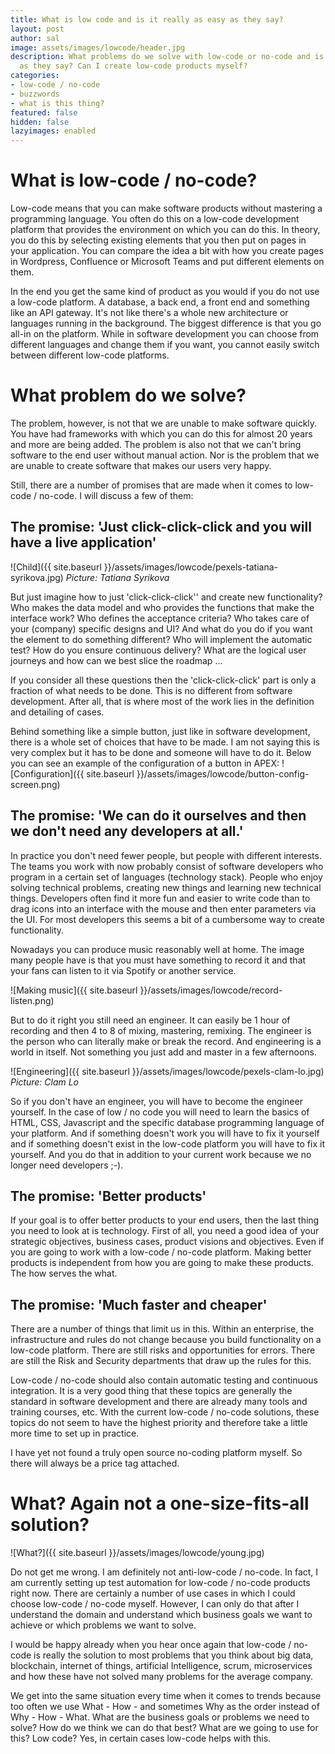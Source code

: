 ```yaml
---
title: What is low code and is it really as easy as they say?
layout: post
author: sal
image: assets/images/lowcode/header.jpg
description: What problems do we solve with low-code or no-code and is it as easy
  as they say? Can I create low-code products myself?
categories:
- low-code / no-code
- buzzwords
- what is this thing?
featured: false
hidden: false
lazyimages: enabled
---
```


# What is low-code / no-code?
Low-code means that you can make software products without mastering a programming language. You often do this on a low-code development platform that provides the environment on which you can do this. In theory, you do this by selecting existing elements that you then put on pages in your application. You can compare the idea a bit with how you create pages in Wordpress, Confluence or Microsoft Teams and put different elements on them.

In the end you get the same kind of product as you would if you do not use a low-code platform. A database, a back end, a front end and something like an API gateway. It's not like there's a whole new architecture or languages ​​running in the background. The biggest difference is that you go all-in on the platform. While in software development you can choose from different languages ​​and change them if you want, you cannot easily switch between different low-code platforms.

# What problem do we solve?
The problem, however, is not that we are unable to make software quickly. You have had frameworks with which you can do this for almost 20 years and more are being added. The problem is also not that we can't bring software to the end user without manual action. Nor is the problem that we are unable to create software that makes our users very happy.

Still, there are a number of promises that are made when it comes to low-code / no-code. I will discuss a few of them:

## The promise: 'Just click-click-click and you will have a live application'

![Child]({{ site.baseurl }}/assets/images/lowcode/pexels-tatiana-syrikova.jpg)
*Picture: Tatiana Syrikova*

But just imagine how to just 'click-click-click'' and create new functionality? Who makes the data model and who provides the functions that make the interface work? Who defines the acceptance criteria? Who takes care of your (company) specific designs and UI? And what do you do if you want the element to do something different? Who will implement the automatic test? How do you ensure continuous delivery? What are the logical user journeys and how can we best slice the roadmap ...

If you consider all these questions then the 'click-click-click' part is only a fraction of what needs to be done. This is no different from software development. After all, that is where most of the work lies in the definition and detailing of cases.

Behind something like a simple button, just like in software development, there is a whole set of choices that have to be made. I am not saying this is very complex but it has to be done and someone will have to do it. Below you can see an example of the configuration of a button in APEX:
![Configuration]({{ site.baseurl }}/assets/images/lowcode/button-config-screen.png)

## The promise: 'We can do it ourselves and then we don't need any developers at all.'
In practice you don't need fewer people, but people with different interests. The teams you work with now probably consist of software developers who program in a certain set of languages ​​(technology stack). People who enjoy solving technical problems, creating new things and learning new technical things. Developers often find it more fun and easier to write code than to drag icons into an interface with the mouse and then enter parameters via the UI. For most developers this seems a bit of a cumbersome way to create functionality.


Nowadays you can produce music reasonably well at home. The image many people have is that you must have something to record it and that your fans can listen to it via Spotify or another service.

![Making music]({{ site.baseurl }}/assets/images/lowcode/record-listen.png)

But to do it right you still need an engineer. It can easily be 1 hour of recording and then 4 to 8 of mixing, mastering, remixing. The engineer is the person who can literally make or break the record. And engineering is a world in itself. Not something you just add and master in a few afternoons.

![Engineering]({{ site.baseurl }}/assets/images/lowcode/pexels-clam-lo.jpg)
*Picture: Clam Lo*

So if you don't have an engineer, you will have to become the engineer yourself. In the case of low / no code you will need to learn the basics of HTML, CSS, Javascript and the specific database programming language of your platform. And if something doesn't work you will have to fix it yourself and if something doesn't exist in the low-code platform you will have to fix it yourself. And you do that in addition to your current work because we no longer need developers ;-).


## The promise: 'Better products'
If your goal is to offer better products to your end users, then the last thing you need to look at is technology. First of all, you need a good idea of ​​your strategic objectives, business cases, product visions and objectives. Even if you are going to work with a low-code / no-code platform. Making better products is independent from how you are going to make these products. The how serves the what.

## The promise: 'Much faster and cheaper'
There are a number of things that limit us in this. Within an enterprise, the infrastructure and rules do not change because you build functionality on a low-code platform. There are still risks and opportunities for errors. There are still the Risk and Security departments that draw up the rules for this.

Low-code / no-code should also contain automatic testing and continuous integration. It is a very good thing that these topics are generally the standard in software development and there are already many tools and training courses, etc. With the current low-code / no-code solutions, these topics do not seem to have the highest priority and therefore take a little more time to set up in practice.

I have yet not found a truly open source no-coding platform myself. So there will always be a price tag attached.

# What? Again not a one-size-fits-all solution?

![What?]({{ site.baseurl }}/assets/images/lowcode/young.jpg)

Do not get me wrong. I am definitely not anti-low-code / no-code. In fact, I am currently setting up test automation for low-code / no-code products right now. There are certainly a number of use cases in which I could choose low-code / no-code myself. However, I can only do that after I understand the domain and understand which business goals we want to achieve or which problems we want to solve.

I would be happy already when you hear once again that low-code / no-code is really the solution to most problems that you think about big data, blockchain, internet of things, artificial Intelligence, scrum, microservices and how these have not solved many problems for the average company.

We get into the same situation every time when it comes to trends because too often we use What - How - and sometimes Why as the order instead of Why - How - What. What are the business goals or problems we need to solve? How do we think we can do that best? What are we going to use for this? Low code? Yes, in certain cases low-code helps with this.
